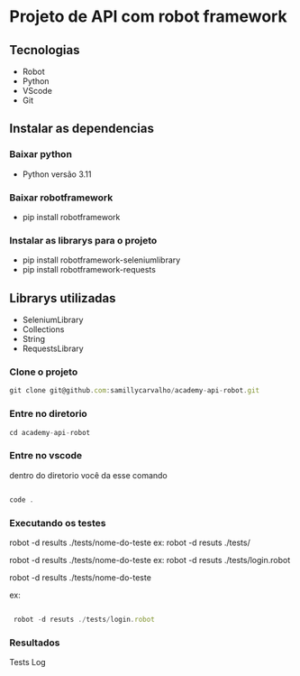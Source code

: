 # Projeto de API com robot framework

## Tecnologias

- Robot
- Python
- VScode
- Git

## Instalar as dependencias

### Baixar python

- Python versão 3.11

### Baixar robotframework

- pip install robotframework

### Instalar as librarys para o projeto

- pip install robotframework-seleniumlibrary
- pip install robotframework-requests

## Librarys utilizadas

- SeleniumLibrary
- Collections
- String
- RequestsLibrary

### Clone o projeto

```jsx
git clone git@github.com:samillycarvalho/academy-api-robot.git
```

### Entre no diretorio

```jsx
cd academy-api-robot
```

### Entre no vscode

dentro do diretorio você da esse comando

```jsx

code .
```

### Executando os testes

   robot -d results ./tests/nome-do-teste
   ex: robot -d resuts ./tests/

   robot -d results ./tests/nome-do-teste
   ex: robot -d resuts ./tests/login.robot


robot -d results ./tests/nome-do-teste

ex:

```jsx

 robot -d resuts ./tests/login.robot
```


### Resultados

Tests Log



